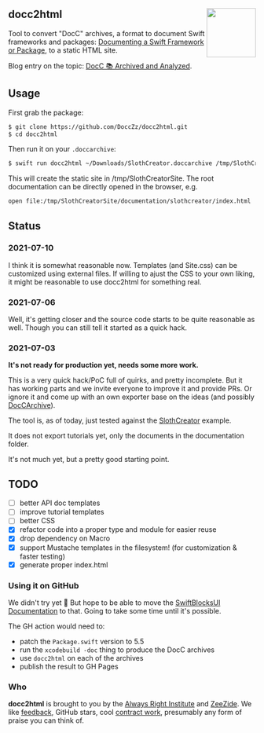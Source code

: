 <h2>docc2html
  <img src="http://zeezide.com/img/docz/docc2html100.png"
           align="right" width="100" height="100" />
</h2>

Tool to convert "DocC" archives, a format to document Swift frameworks
and packages:
[Documenting a Swift Framework or Package](https://developer.apple.com/documentation/Xcode/documenting-a-swift-framework-or-package),
to a static HTML site.

Blog entry on the topic: [DocC 📚 Archived and Analyzed](https://www.alwaysrightinstitute.com/docz/).

## Usage

First grab the package:
```bash
$ git clone https://github.com/DoccZz/docc2html.git
$ cd docc2html
```

Then run it on your `.doccarchive`:
```bash
$ swift run docc2html ~/Downloads/SlothCreator.doccarchive /tmp/SlothCreator/docs
```

This will create the static site in /tmp/SlothCreatorSite.
The root documentation can be directly opened in the browser,
e.g.
```bash
open file:/tmp/SlothCreatorSite/documentation/slothcreator/index.html
```


## Status

### 2021-07-10

I think it is somewhat reasonable now. Templates (and Site.css) can be customized
using external files. If willing to ajust the CSS to your own liking, it might be
reasonable to use docc2html for something real.

### 2021-07-06

Well, it's getting closer and the source code starts to be quite
reasonable as well. Though you can still tell it started as a
quick hack.

### 2021-07-03

**It's not ready for production yet, needs some more work.**

This is a very quick hack/PoC full of quirks,
and pretty incomplete. 
But it has working parts and we invite everyone to improve it and provide PRs.
Or ignore it and come up with an own exporter base on the ideas (and
possibly [DocCArchive](https://github.com/DoccZz/DocCArchive)).

The tool is, as of today, just tested against the
[SlothCreator](https://developer.apple.com/documentation/xcode/slothcreator_building_docc_documentation_in_xcode)
example.

It does not export tutorials yet, only the documents in the
documentation folder.

It's not much yet, but a pretty good starting point.


## TODO

- [ ] better API doc templates
- [ ] improve tutorial templates
- [ ] better CSS
- [x] refactor code into a proper type and module for easier reuse
- [x] drop dependency on Macro
- [x] support Mustache templates in the filesystem! (for customization & faster testing)
- [x] generate proper index.html

### Using it on GitHub

We didn't try yet 🥸 But hope to be able to move the
[SwiftBlocksUI Documentation](https://github.com/SwiftBlocksUI/SwiftBlocksUI/tree/develop/Documentation)
to that. 
Going to take some time until it's possible.

The GH action would need to:
- patch the `Package.swift` version to 5.5
- run the `xcodebuild -doc` thing to produce the DocC archives
- use `docc2html` on each of the archives
- publish the result to GH Pages


### Who

**docc2html** is brought to you by
the
[Always Right Institute](http://www.alwaysrightinstitute.com)
and
[ZeeZide](http://zeezide.de).
We like 
[feedback](https://twitter.com/ar_institute), 
GitHub stars, 
cool [contract work](http://zeezide.com/en/services/services.html),
presumably any form of praise you can think of.

